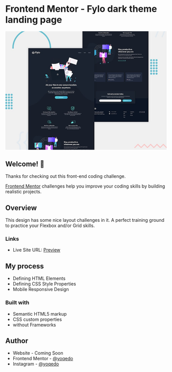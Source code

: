 # Frontend Mentor - Fylo dark theme landing page

![Design preview for the Fylo dark theme landing page challenge](./design/desktop-preview.jpg)

## Welcome! 👋

Thanks for checking out this front-end coding challenge.

[Frontend Mentor](https://www.frontendmentor.io) challenges help you improve your coding skills by building realistic projects.


## Overview

This design has some nice layout challenges in it. A perfect training ground to practice your Flexbox and/or Grid skills.

### Links

- Live Site URL: [Preview](https://y10.netlify.com)

## My process
- Defining HTML Elements
- Defining CSS Style Properties
- Mobile Responsive Design

### Built with

- Semantic HTML5 markup
- CSS custom properties
- without Frameworks

## Author

- Website - Coming Soon
- Frontend Mentor - [@yoqedo](https://www.frontendmentor.io/profile/yoqedo)
- Instagram - [@yoqedo](https://www.instagram.com/yoqedo/)